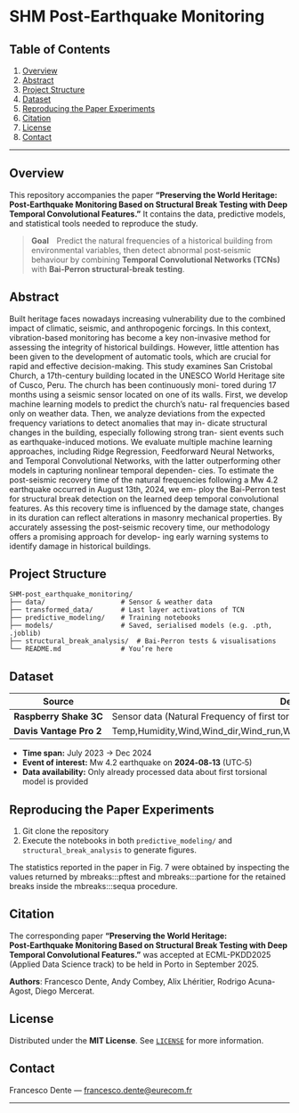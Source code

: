 # SHM Post‑Earthquake Monitoring

## Table of Contents

1. [Overview](#overview)
2. [Abstract](#abstract)
3. [Project Structure](#project-structure)
4. [Dataset](#dataset)
5. [Reproducing the Paper Experiments](#reproducing-the-paper-experiments)
6. [Citation](#citation)
7. [License](#license)
8. [Contact](#contact)

---

## Overview

This repository accompanies the paper **“Preserving the World Heritage: Post‑Earthquake Monitoring Based on Structural Break Testing with Deep Temporal Convolutional Features.”** It contains the data, predictive models, and statistical tools needed to reproduce the study.

> **Goal** Predict the natural frequencies of a historical building from environmental variables, then detect abnormal post‑seismic behaviour by combining **Temporal Convolutional Networks (TCNs)** with **Bai‑Perron structural‑break testing**.

## Abstract

Built heritage faces nowadays increasing vulnerability due to
the combined impact of climatic, seismic, and anthropogenic forcings. In
this context, vibration-based monitoring has become a key non-invasive
method for assessing the integrity of historical buildings. However, little
attention has been given to the development of automatic tools, which are
crucial for rapid and effective decision-making. This study examines San
Cristobal Church, a 17th-century building located in the UNESCO World
Heritage site of Cusco, Peru. The church has been continuously moni-
tored during 17 months using a seismic sensor located on one of its walls.
First, we develop machine learning models to predict the church’s natu-
ral frequencies based only on weather data. Then, we analyze deviations
from the expected frequency variations to detect anomalies that may in-
dicate structural changes in the building, especially following strong tran-
sient events such as earthquake-induced motions. We evaluate multiple
machine learning approaches, including Ridge Regression, Feedforward
Neural Networks, and Temporal Convolutional Networks, with the latter
outperforming other models in capturing nonlinear temporal dependen-
cies. To estimate the post-seismic recovery time of the natural frequencies
following a Mw 4.2 earthquake occurred in August 13th, 2024, we em-
ploy the Bai-Perron test for structural break detection on the learned
deep temporal convolutional features. As this recovery time is influenced
by the damage state, changes in its duration can reflect alterations in
masonry mechanical properties. By accurately assessing the post-seismic
recovery time, our methodology offers a promising approach for develop-
ing early warning systems to identify damage in historical buildings.

## Project Structure

```
SHM-post_earthquake_monitoring/
├── data/                   # Sensor & weather data
├── transformed_data/       # Last layer activations of TCN
├── predictive_modeling/    # Training notebooks 
├── models/                 # Saved, serialised models (e.g. .pth, .joblib)
├── structural_break_analysis/  # Bai‑Perron tests & visualisations
└── README.md               # You’re here
```

## Dataset

| Source                  | Description                          | Resolution |
| ----------------------- | ------------------------------------ | ---------- |
| **Raspberry Shake 3C**  | Sensor data (Natural Frequency of first torsional mode) | 1 hour     |
| **Davis Vantage Pro 2** | Temp,Humidity,Wind,Wind_dir,Wind_run,Wind_max,Pressure,Rainfall,Solar_rad,Solar_energy   | 1 hour |

* **Time span:** July 2023 → Dec 2024
* **Event of interest:** Mw 4.2 earthquake on **2024‑08‑13** (UTC‑5)
* **Data availability:** Only already processed data about first torsional model is provided

## Reproducing the Paper Experiments

1. Git clone the repository
2. Execute the notebooks in both `predictive_modeling/` and `structural_break_analysis` to generate figures.

The statistics reported in the paper in Fig. 7 were obtained by inspecting the values returned by mbreaks:::pftest and mbreaks:::partione for the retained breaks inside the mbreaks:::sequa procedure.

## Citation

The corresponding paper **“Preserving the World Heritage: Post‑Earthquake Monitoring Based on Structural Break Testing with Deep Temporal Convolutional Features.”** was accepted at ECML-PKDD2025 (Applied Data Science track) to be held in Porto in September 2025.

**Authors**: Francesco Dente, Andy Combey, Alix Lhéritier, Rodrigo Acuna-Agost, Diego Mercerat.

## License

Distributed under the **MIT License**. See [`LICENSE`](LICENSE) for more information.

## Contact

Francesco Dente — [francesco.dente@eurecom.fr](mailto:francesco.dente@eurecom.fr)

---


